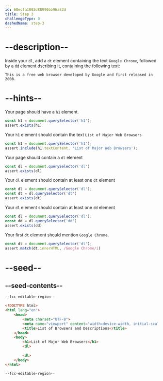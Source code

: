 ```yaml
---
id: 68ecfa1003d88990bb96a33d
title: Step 3
challengeType: 0
dashedName: step-3
---
```


# --description--

Inside your `dl`, add a `dt` element containing the text `Google Chrome`, followed by a `dd` element dscribing it, containing the following text:

`This is a free web browser developed by Google and first released in 2008.`

# --hints--

Your page should have a `h1` element.

```js
const h1 = document.querySelector('h1');
assert.exists(h1)
```

Your `h1` element should contain the text `List of Major Web Browsers`

```js
const h1 = document.querySelector('h1');
assert.include(h1.textContent, 'List of Major Web Browsers');
```

Your page should contain a `dl` element

```js
const dl = document.querySelector('dl')
assert.exists(dl)
```

Your `dl` element should contain at least one `dt` element

```js
const dl = document.querySelector('dl');
const dt = dl.querySelector('dt')
assert.exists(dt)
```

Your `dl` element should contain at least one `dd` element

```js
const dl = document.querySelector('dl');
const dd = dl.querySelector('dd')
assert.exists(dd)
```

Your first `dt` element should mention `Google Chrome`.

```js
const dt = document.querySelector('dt');
assert.match(dt.innerHTML, /Google Chrome/i)
```

# --seed--

## --seed-contents--

```html
--fcc-editable-region--

<!DOCTYPE html> 
<html lang="en"> 
    <head> 
        <meta charset="UTF-8"> 
        <meta name="viewport" content="width=device-width, initial-scale=1.0"> 
        <title>List of Browsers and Descriptions</title> 
    </head> 
    <body> 
        <h1>List of Major Web Browsers</h1> 
        <dl>
            
        <dl>
    </body> 
</html>

--fcc-editable-region--
```

